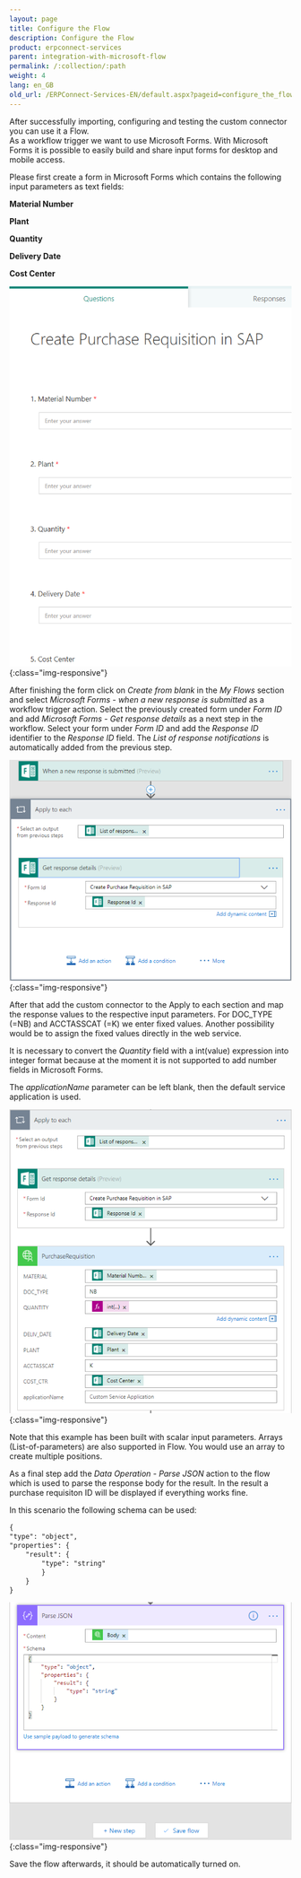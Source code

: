 ```yaml
---
layout: page
title: Configure the Flow
description: Configure the Flow
product: erpconnect-services
parent: integration-with-microsoft-flow
permalink: /:collection/:path
weight: 4
lang: en_GB
old_url: /ERPConnect-Services-EN/default.aspx?pageid=configure_the_flow
---
```


After successfully importing, configuring and testing the custom connector you can use it a Flow.  
As a workflow trigger we want to use Microsoft Forms. With Microsoft Forms it is possible to easily build and share input forms for desktop and mobile access.

Please first create a form in Microsoft Forms which contains the following input parameters as text fields:


**Material Number** 

**Plant**

**Quantity**

**Delivery Date**

**Cost Center** 

![ecscore_flow_9](/img/content/ecscore_flow_9.png){:class="img-responsive"}

After finishing the form click on *Create from blank* in the *My Flows* section and select *Microsoft Forms - when a new response is submitted*  as a workflow trigger action. Select the previously created form under *Form ID* and add *Microsoft Forms - Get response details* as a next step in the workflow. 
Select your form under *Form ID* and add the *Response ID* identifier to the *Response ID* field. The *List of response notifications* is automatically added from the previous step. 

![ecscore_flow_10](/img/content/ecscore_flow_10.png){:class="img-responsive"}

After that add the custom connector to the Apply to each section and map the response values to the respective input parameters. 
For DOC_TYPE (=NB) and ACCTASSCAT (=K) we enter fixed values. Another possibility would be to assign the fixed values directly in the web service. 

It is necessary to convert the *Quantity* field with a int(value) expression into integer format because at the moment it is not supported to add number fields in Microsoft Forms. 

The *applicationName* parameter can be left blank, then the default service application is used.   

![ecscore_flow_11](/img/content/ecscore_flow_11.png){:class="img-responsive"}

Note that this example has been built with scalar input parameters. Arrays (List-of-parameters) are also supported in Flow. You would use an array to create multiple positions.

As a final step add the *Data Operation - Parse JSON* action to the flow which is used to parse the response body for the result. In the result a purchase requisiton ID will be displayed if everything works fine.
  
In this scenario the following schema can be used: 
```
{
"type": "object",
"properties": {
	"result": {
		"type": "string"
		}
	}
}
```

![ecscore_flow_12](/img/content/ecscore_flow_12.png){:class="img-responsive"}

Save the flow afterwards, it should be automatically turned on.